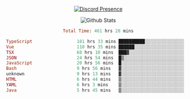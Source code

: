 <!DOCTYPE html>
<body>
<div align="center">

  [![Discord Presence](https://lanyard.cnrad.dev/api/576097150359044106)](https://discord.com/users/576097150359044106)
  
  ![Github Stats](https://github-readme-stats.vercel.app/api?username=verycrunchy&show_icons=true&theme=radical)

<!--START_SECTION:waka-->

```ruby
Total Time: 461 hrs 28 mins

TypeScript                 181 hrs 33 mins ██████████░░░░░░░░░░░░░░░   39.35 %
Vue                        110 hrs 35 mins ██████░░░░░░░░░░░░░░░░░░░   23.97 %
TSX                        68 hrs 10 mins  ███▓░░░░░░░░░░░░░░░░░░░░░   14.77 %
JSON                       24 hrs 54 mins  █▒░░░░░░░░░░░░░░░░░░░░░░░   05.40 %
JavaScript                 20 hrs 56 mins  █░░░░░░░░░░░░░░░░░░░░░░░░   04.54 %
Bash                       9 hrs 56 mins   ▓░░░░░░░░░░░░░░░░░░░░░░░░   02.15 %
unknown                    9 hrs 13 mins   ▓░░░░░░░░░░░░░░░░░░░░░░░░   02.00 %
HTML                       6 hrs 44 mins   ▒░░░░░░░░░░░░░░░░░░░░░░░░   01.46 %
YAML                       6 hrs 3 mins    ▒░░░░░░░░░░░░░░░░░░░░░░░░   01.31 %
Java                       5 hrs 45 mins   ▒░░░░░░░░░░░░░░░░░░░░░░░░   01.24 %
```

<!--END_SECTION:waka-->
</div>
</body>
</html>

